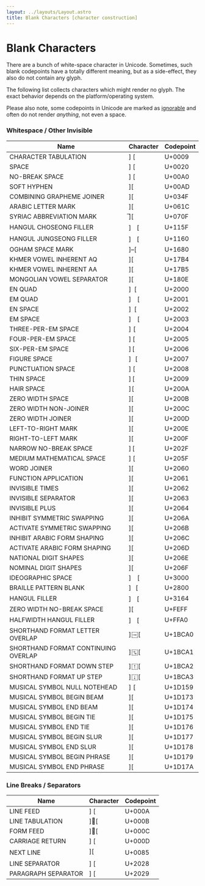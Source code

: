 ```yaml
---
layout: ../layouts/Layout.astro
title: Blank Characters [character construction]
---
```


# Blank Characters

<div class="intro">
  There are a bunch of white-space character in Unicode. Sometimes, such blank codepoints have a totally different meaning, but as a side-effect, they also do not contain any glyph.

  The following list collects characters which might render no glyph. The exact behavior depends on the platform/operating system.

  Please also note, some codepoints in Unicode are marked as <a href="https://idiosyncratic-ruby.com/66-ruby-has-character.html#ignorable-codepoints">ignorable</a> and often do not render <em>anything</em>, not even a space.
</div>

### Whitespace / Other Invisible

<table><thead><tr><th>Name</th><th>Character</th><th>Codepoint</th></tr></thead><tr><td>CHARACTER TABULATION</td><td><span class="b">]<span>	</span>[</span></td><td>   U+0009</td></tr>

<tr><td>SPACE</td><td><span class="b">]<span> </span>[</span></td><td>   U+0020</td></tr>

<tr><td>NO-BREAK SPACE</td><td><span class="b">]<span> </span>[</span></td><td>   U+00A0</td></tr>

<tr><td>SOFT HYPHEN</td><td><span class="b">]<span>­</span>[</span></td><td>   U+00AD</td></tr>

<tr><td>COMBINING GRAPHEME JOINER</td><td><span class="b">]<span>͏</span>[</span></td><td>   U+034F</td></tr>

<tr><td>ARABIC LETTER MARK</td><td><span class="b">]<span>؜</span>[</span></td><td>   U+061C</td></tr>

<tr><td>SYRIAC ABBREVIATION MARK</td><td><span class="b">]<span>܏</span>[</span></td><td>   U+070F</td></tr>

<tr><td>HANGUL CHOSEONG FILLER</td><td><span class="b">]<span>ᅟ</span>[</span></td><td>   U+115F</td></tr>

<tr><td>HANGUL JUNGSEONG FILLER</td><td><span class="b">]<span>ᅠ</span>[</span></td><td>   U+1160</td></tr>

<tr><td>OGHAM SPACE MARK</td><td><span class="b">]<span> </span>[</span></td><td>   U+1680</td></tr>

<tr><td>KHMER VOWEL INHERENT AQ</td><td><span class="b">]<span>឴</span>[</span></td><td>   U+17B4</td></tr>

<tr><td>KHMER VOWEL INHERENT AA</td><td><span class="b">]<span>឵</span>[</span></td><td>   U+17B5</td></tr>

<tr><td>MONGOLIAN VOWEL SEPARATOR</td><td><span class="b">]<span>᠎</span>[</span></td><td>   U+180E</td></tr>

<tr><td>EN QUAD</td><td><span class="b">]<span> </span>[</span></td><td>   U+2000</td></tr>

<tr><td>EM QUAD</td><td><span class="b">]<span> </span>[</span></td><td>   U+2001</td></tr>

<tr><td>EN SPACE</td><td><span class="b">]<span> </span>[</span></td><td>   U+2002</td></tr>

<tr><td>EM SPACE</td><td><span class="b">]<span> </span>[</span></td><td>   U+2003</td></tr>

<tr><td>THREE-PER-EM SPACE</td><td><span class="b">]<span> </span>[</span></td><td>   U+2004</td></tr>

<tr><td>FOUR-PER-EM SPACE</td><td><span class="b">]<span> </span>[</span></td><td>   U+2005</td></tr>

<tr><td>SIX-PER-EM SPACE</td><td><span class="b">]<span> </span>[</span></td><td>   U+2006</td></tr>

<tr><td>FIGURE SPACE</td><td><span class="b">]<span> </span>[</span></td><td>   U+2007</td></tr>

<tr><td>PUNCTUATION SPACE</td><td><span class="b">]<span> </span>[</span></td><td>   U+2008</td></tr>

<tr><td>THIN SPACE</td><td><span class="b">]<span> </span>[</span></td><td>   U+2009</td></tr>

<tr><td>HAIR SPACE</td><td><span class="b">]<span> </span>[</span></td><td>   U+200A</td></tr>

<tr><td>ZERO WIDTH SPACE</td><td><span class="b">]<span>​</span>[</span></td><td>   U+200B</td></tr>

<tr><td>ZERO WIDTH NON-JOINER</td><td><span class="b">]<span>‌</span>[</span></td><td>   U+200C</td></tr>

<tr><td>ZERO WIDTH JOINER</td><td><span class="b">]<span>‍</span>[</span></td><td>   U+200D</td></tr>

<tr><td>LEFT-TO-RIGHT MARK</td><td><span class="b">]<span>‎</span>[</span></td><td>   U+200E</td></tr>

<tr><td>RIGHT-TO-LEFT MARK</td><td><span class="b">]<span>‏</span>[</span></td><td>   U+200F</td></tr>

<tr><td>NARROW NO-BREAK SPACE</td><td><span class="b">]<span> </span>[</span></td><td>   U+202F</td></tr>

<tr><td>MEDIUM MATHEMATICAL SPACE</td><td><span class="b">]<span> </span>[</span></td><td>   U+205F</td></tr>

<tr><td>WORD JOINER</td><td><span class="b">]<span>⁠</span>[</span></td><td>   U+2060</td></tr>

<tr><td>FUNCTION APPLICATION</td><td><span class="b">]<span>⁡</span>[</span></td><td>   U+2061</td></tr>

<tr><td>INVISIBLE TIMES</td><td><span class="b">]<span>⁢</span>[</span></td><td>   U+2062</td></tr>

<tr><td>INVISIBLE SEPARATOR</td><td><span class="b">]<span>⁣</span>[</span></td><td>   U+2063</td></tr>

<tr><td>INVISIBLE PLUS</td><td><span class="b">]<span>⁤</span>[</span></td><td>   U+2064</td></tr>

<tr><td>INHIBIT SYMMETRIC SWAPPING</td><td><span class="b">]<span>⁪</span>[</span></td><td>   U+206A</td></tr>

<tr><td>ACTIVATE SYMMETRIC SWAPPING</td><td><span class="b">]<span>⁫</span>[</span></td><td>   U+206B</td></tr>

<tr><td>INHIBIT ARABIC FORM SHAPING</td><td><span class="b">]<span>⁬</span>[</span></td><td>   U+206C</td></tr>

<tr><td>ACTIVATE ARABIC FORM SHAPING</td><td><span class="b">]<span>⁭</span>[</span></td><td>   U+206D</td></tr>

<tr><td>NATIONAL DIGIT SHAPES</td><td><span class="b">]<span>⁮</span>[</span></td><td>   U+206E</td></tr>

<tr><td>NOMINAL DIGIT SHAPES</td><td><span class="b">]<span>⁯</span>[</span></td><td>   U+206F</td></tr>

<tr><td>IDEOGRAPHIC SPACE</td><td><span class="b">]<span>　</span>[</span></td><td>   U+3000</td></tr>

<tr><td>BRAILLE PATTERN BLANK</td><td><span class="b">]<span>⠀</span>[</span></td><td>   U+2800</td></tr>

<tr><td>HANGUL FILLER</td><td><span class="b">]<span>ㅤ</span>[</span></td><td>   U+3164</td></tr>

<tr><td>ZERO WIDTH NO-BREAK SPACE</td><td><span class="b">]<span>﻿</span>[</span></td><td>   U+FEFF</td></tr>

<tr><td>HALFWIDTH HANGUL FILLER</td><td><span class="b">]<span>ﾠ</span>[</span></td><td>   U+FFA0</td></tr>

<tr><td>SHORTHAND FORMAT LETTER OVERLAP</td><td><span class="b">]<span>𛲠</span>[</span></td><td>  U+1BCA0</td></tr>

<tr><td>SHORTHAND FORMAT CONTINUING OVERLAP</td><td><span class="b">]<span>𛲡</span>[</span></td><td>  U+1BCA1</td></tr>

<tr><td>SHORTHAND FORMAT DOWN STEP</td><td><span class="b">]<span>𛲢</span>[</span></td><td>  U+1BCA2</td></tr>

<tr><td>SHORTHAND FORMAT UP STEP</td><td><span class="b">]<span>𛲣</span>[</span></td><td>  U+1BCA3</td></tr>

<tr><td>MUSICAL SYMBOL NULL NOTEHEAD</td><td><span class="b">]<span>𝅙</span>[</span></td><td>  U+1D159</td></tr>

<tr><td>MUSICAL SYMBOL BEGIN BEAM</td><td><span class="b">]<span>𝅳</span>[</span></td><td>  U+1D173</td></tr>

<tr><td>MUSICAL SYMBOL END BEAM</td><td><span class="b">]<span>𝅴</span>[</span></td><td>  U+1D174</td></tr>

<tr><td>MUSICAL SYMBOL BEGIN TIE</td><td><span class="b">]<span>𝅵</span>[</span></td><td>  U+1D175</td></tr>

<tr><td>MUSICAL SYMBOL END TIE</td><td><span class="b">]<span>𝅶</span>[</span></td><td>  U+1D176</td></tr>

<tr><td>MUSICAL SYMBOL BEGIN SLUR</td><td><span class="b">]<span>𝅷</span>[</span></td><td>  U+1D177</td></tr>

<tr><td>MUSICAL SYMBOL END SLUR</td><td><span class="b">]<span>𝅸</span>[</span></td><td>  U+1D178</td></tr>

<tr><td>MUSICAL SYMBOL BEGIN PHRASE</td><td><span class="b">]<span>𝅹</span>[</span></td><td>  U+1D179</td></tr>

<tr><td>MUSICAL SYMBOL END PHRASE</td><td><span class="b">]<span>𝅺</span>[</span></td><td>  U+1D17A</td></tr></table>

### Line Breaks / Separators

<table><thead><tr><th>Name</th><th>Character</th><th>Codepoint</th></tr></thead><tr><td>LINE FEED</td><td><span class="b">]<span>
</span>[</span></td><td>   U+000A</td></tr>

<tr><td>LINE TABULATION</td><td><span class="b">]<span></span>[</span></td><td>   U+000B</td></tr>

<tr><td>FORM FEED</td><td><span class="b">]<span></span>[</span></td><td>   U+000C</td></tr>

<tr><td>CARRIAGE RETURN</td><td><span class="b">]<span></span>[</span></td><td>   U+000D</td></tr>

<tr><td>NEXT LINE</td><td><span class="b">]<span></span>[</span></td><td>   U+0085</td></tr>

<tr><td>LINE SEPARATOR</td><td><span class="b">]<span> </span>[</span></td><td>   U+2028</td></tr>

<tr><td>PARAGRAPH SEPARATOR</td><td><span class="b">]<span> </span>[</span></td><td>   U+2029</td></tr></table>